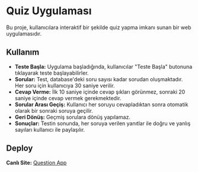 # Quiz Uygulaması



Bu proje, kullanıcılara interaktif bir şekilde quiz yapma imkanı sunan bir web uygulamasıdır.

## Kullanım

- **Teste Başla:** Uygulama başladığında, kullanıcılar "Teste Başla" butonuna tıklayarak teste başlayabilirler.
- **Sorular:** Test, database'deki soru sayısı kadar sorudan oluşmaktadır. Her soru için kullanıcıya 30 saniye verilir.
- **Cevap Verme:** İlk 10 saniye içinde cevap şıkları görünmez, sonraki 20 saniye içinde cevap vermek gerekmektedir.
- **Sorular Arası Geçiş:** Kullanıcı her soruyu cevapladıktan sonra otomatik olarak bir sonraki soruya geçilir.
- **Geri Dönüş:** Geçmiş sorulara dönüş yapılamaz.
- **Sonuçlar:** Testin sonunda, her soruya verilen yanıtlar ile doğru ve yanlış sayıları kullanıcı ile paylaşılır.

## Deploy

**Canlı Site:** [Question App](https://question-app-ydbilgin.vercel.app/)
